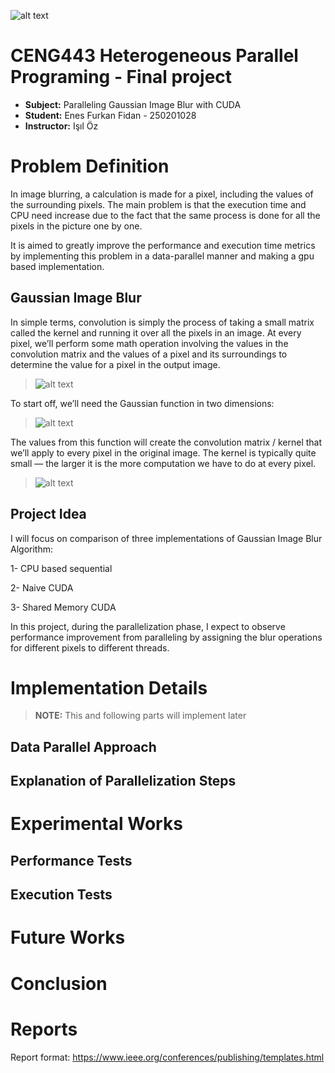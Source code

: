 


![alt text](https://kornia.readthedocs.io/en/v0.4.1/_images/sphx_glr_gaussian_blur_001.png)


# CENG443 Heterogeneous Parallel Programing - Final project

- **Subject:** Paralleling Gaussian Image Blur with CUDA 
- **Student:** Enes Furkan Fidan - 250201028
- **Instructor:** Işıl Öz



# Problem Definition
In image blurring, a calculation is made for a pixel, including the values of the surrounding pixels. The main problem is that the execution time and CPU need increase due to the fact that the same process is done for all the pixels in the picture one by one.

It is aimed to greatly improve the performance and execution time metrics by implementing this problem in a data-parallel manner and making a gpu based implementation.

## Gaussian Image Blur
In simple terms, convolution is simply the process of taking a small matrix called the kernel and running it over all the pixels in an image. At every pixel, we’ll perform some math operation involving the values in the convolution matrix and the values of a pixel and its surroundings to determine the value for a pixel in the output image.

> ![alt text](https://miro.medium.com/max/1400/0*5ZACjFtA_b6WFDUn)

To start off, we’ll need the Gaussian function in two dimensions:

> ![alt text](https://patentimages.storage.googleapis.com/WO2010053874A1/imgf000014_0001.png)

The values from this function will create the convolution matrix / kernel that we’ll apply to every pixel in the original image. The kernel is typically quite small — the larger it is the more computation we have to do at every pixel.

> ![alt text](https://datacarpentry.org/image-processing/fig/blur-demo.gif)


## Project Idea

I will focus on comparison of three implementations of Gaussian Image Blur Algorithm:

1- CPU based sequential

2- Naive CUDA

3- Shared Memory CUDA

In this project, during the parallelization phase, I expect to observe performance improvement from paralleling by assigning the blur operations for different pixels to different threads. 




# Implementation Details
> ******NOTE:****** This and following parts will implement later

## Data Parallel Approach

## Explanation of Parallelization Steps


# Experimental Works

## Performance Tests

## Execution Tests




# Future Works

# Conclusion

# Reports
Report format: https://www.ieee.org/conferences/publishing/templates.html

